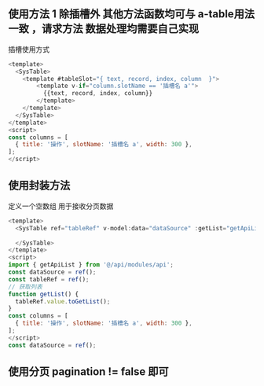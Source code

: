 ## 使用方法 1 除插槽外 其他方法函数均可与 a-table用法一致 ，请求方法 数据处理均需要自己实现
  插槽使用方式
  ```js
  <template>
    <SysTable> 
      <template #tableSlot="{ text, record, index, column  }">
          <template v-if="column.slotName == '插槽名 a'">
            {{text, record, index, column}}
          </template>
      </template>
    </SysTable>
  </template>
  <script>
  const columns = [
    { title: '操作', slotName: '插槽名 a', width: 300 },
  ];
</script>
  ```
## 使用封装方法
  定义一个空数组 用于接收分页数据
  ```js
  <template>
    <SysTable ref="tableRef" v-model:data="dataSource" :getList="getApiList" :dataSource="dataSource" :columns="columns"> 
      
    </SysTable>
  </template>
  <script>
  import { getApiList } from '@/api/modules/api';
  const dataSource = ref();
  const tableRef = ref();
  // 获取列表
  function getList() {
    tableRef.value.toGetList();
  }
  const columns = [
    { title: '操作', slotName: '插槽名 a', width: 300 },
  ];
</script>
  const dataSource = ref();
```

## 使用分页  pagination != false 即可
